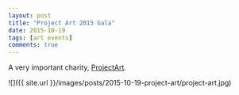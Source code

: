 ```yaml
---
layout: post
title: "Project Art 2015 Gala"
date: 2015-10-19
tags: [art events]
comments: true
---
```

A very important charity, [ProjectArt](http://projectart.org).

![]({{ site.url }}/images/posts/2015-10-19-project-art/project-art.jpg)

